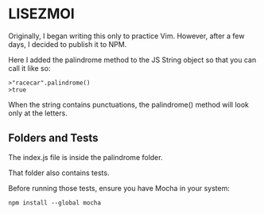 # LISEZMOI

Originally, I began writing this only to practice Vim. However, after a few days, I decided to publish it to NPM. 

Here I added the palindrome method to the JS String object so that you can call it like so:

```
>"racecar".palindrome()
>true
```

When the string contains punctuations, the palindrome() method will look only at the letters.

## Folders and Tests
The index.js file is inside the palindrome folder.

That folder also contains tests.

Before running those tests, ensure you have Mocha in your system:
```
npm install --global mocha
```
